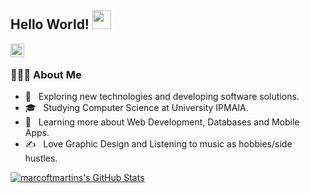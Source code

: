 ## Hello World! <img src="https://raw.githubusercontent.com/iampavangandhi/iampavangandhi/master/gifs/Hi.gif" width="30px"></h2>

<a href="https://github.com/marcoftmartins">
  <img align="left" alt="marcoftmartins's Github" width="22px" src="https://cdn.jsdelivr.net/npm/simple-icons@v3/icons/github.svg" />
</a>
<br>

<h3> 👨🏻‍💻 About Me </h3>

- 🤔 &nbsp; Exploring new technologies and developing software solutions.
- 🎓 &nbsp; Studying Computer Science at University IPMAIA.
- 🌱 &nbsp; Learning more about Web Development, Databases and Mobile Apps.
- ✍️ &nbsp; Love Graphic Design and Listening to music as hobbies/side hustles.

[![marcoftmartins's GitHub Stats](https://github-readme-stats.vercel.app/api?username=marcoftmartins&show_icons=true)](https://github.com/marcoftmartins)
